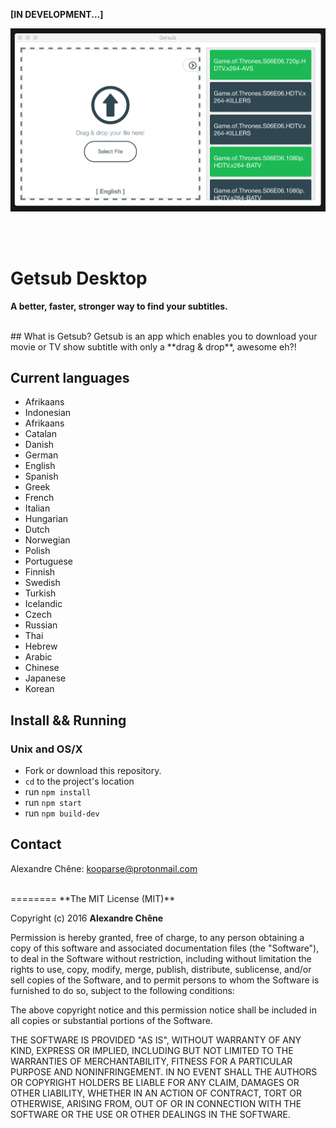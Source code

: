 **[IN DEVELOPMENT...]**

![preview](https://github.com/kooparse/getsub-desktop/blob/master/assets/images/preview.png?raw=true)

<br><br>

# Getsub Desktop
**A better, faster, stronger way to find your subtitles.**

<br>
## What is Getsub?
Getsub is an app which enables you to download your movie or TV show subtitle with only a **drag & drop**, awesome eh?!

## Current languages

 - Afrikaans
 - Indonesian
 - Afrikaans
 - Catalan
 - Danish
 - German
 - English
 - Spanish
 - Greek
 - French
 - Italian
 - Hungarian
 - Dutch
 - Norwegian
 - Polish
 - Portuguese
 - Finnish
 - Swedish
 - Turkish
 - Icelandic
 - Czech
 - Russian
 - Thai
 - Hebrew
 - Arabic
 - Chinese
 - Japanese
 - Korean


 ## Install && Running
### Unix and OS/X
- Fork or download this repository.
- `cd` to the project's location
- run `npm install`
- run `npm start`
- run `npm build-dev`


## Contact
Alexandre Chêne: kooparse@protonmail.com

<br>
========
**The MIT License (MIT)**

Copyright (c) 2016 **Alexandre Chêne**

Permission is hereby granted, free of charge, to any person obtaining a copy
of this software and associated documentation files (the "Software"), to deal
in the Software without restriction, including without limitation the rights
to use, copy, modify, merge, publish, distribute, sublicense, and/or sell
copies of the Software, and to permit persons to whom the Software is
furnished to do so, subject to the following conditions:

The above copyright notice and this permission notice shall be included in all
copies or substantial portions of the Software.

THE SOFTWARE IS PROVIDED "AS IS", WITHOUT WARRANTY OF ANY KIND, EXPRESS OR
IMPLIED, INCLUDING BUT NOT LIMITED TO THE WARRANTIES OF MERCHANTABILITY,
FITNESS FOR A PARTICULAR PURPOSE AND NONINFRINGEMENT. IN NO EVENT SHALL THE
AUTHORS OR COPYRIGHT HOLDERS BE LIABLE FOR ANY CLAIM, DAMAGES OR OTHER
LIABILITY, WHETHER IN AN ACTION OF CONTRACT, TORT OR OTHERWISE, ARISING FROM,
OUT OF OR IN CONNECTION WITH THE SOFTWARE OR THE USE OR OTHER DEALINGS IN THE
SOFTWARE.
